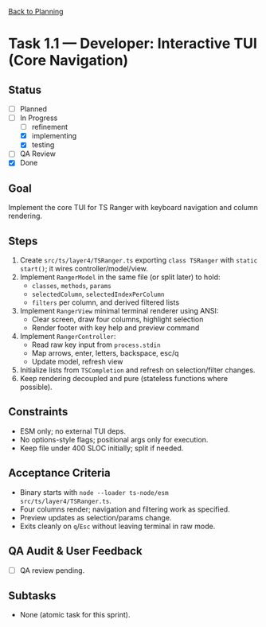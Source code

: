 [Back to Planning](./planning.md)

# Task 1.1 — Developer: Interactive TUI (Core Navigation)

## Status
- [ ] Planned
- [ ] In Progress
  - [ ] refinement
  - [x] implementing
  - [x] testing
- [ ] QA Review
- [x] Done

## Goal
Implement the core TUI for TS Ranger with keyboard navigation and column rendering.

## Steps
1. Create `src/ts/layer4/TSRanger.ts` exporting `class TSRanger` with `static start()`; it wires controller/model/view.
2. Implement `RangerModel` in the same file (or split later) to hold:
   - `classes`, `methods`, `params`
   - `selectedColumn`, `selectedIndexPerColumn`
   - `filters` per column, and derived filtered lists
3. Implement `RangerView` minimal terminal renderer using ANSI:
   - Clear screen, draw four columns, highlight selection
   - Render footer with key help and preview command
4. Implement `RangerController`:
   - Read raw key input from `process.stdin`
   - Map arrows, enter, letters, backspace, esc/q
   - Update model, refresh view
5. Initialize lists from `TSCompletion` and refresh on selection/filter changes.
6. Keep rendering decoupled and pure (stateless functions where possible).

## Constraints
- ESM only; no external TUI deps.
- No options-style flags; positional args only for execution.
- Keep file under 400 SLOC initially; split if needed.

## Acceptance Criteria
- Binary starts with `node --loader ts-node/esm src/ts/layer4/TSRanger.ts`.
- Four columns render; navigation and filtering work as specified.
- Preview updates as selection/params change.
- Exits cleanly on `q`/`Esc` without leaving terminal in raw mode.

## QA Audit & User Feedback
- [ ] QA review pending.

## Subtasks
- None (atomic task for this sprint).